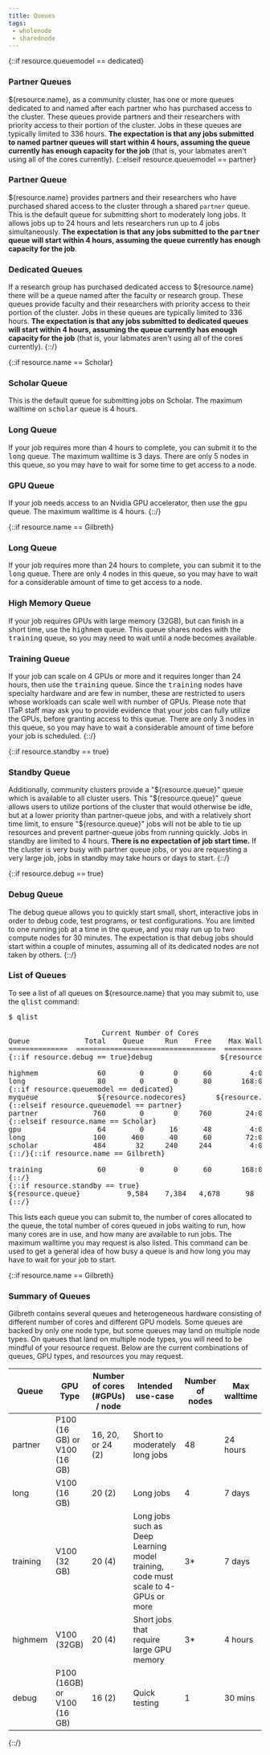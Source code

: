 ```yaml
---
title: Queues
tags:
 - wholenode
 - sharednode
---
```


{::if resource.queuemodel == dedicated}
### Partner Queues
${resource.name}, as a community cluster, has one or more queues dedicated to and named after each partner who has purchased access to the cluster.  These queues provide partners and their researchers with priority access to their portion of the cluster. Jobs in these queues are typically limited to 336 hours. **The expectation is that any jobs submitted to named partner queues will start within 4 hours, assuming the queue currently has enough capacity for the job** (that is, your labmates aren't using all of the cores currently). 
{::elseif resource.queuemodel == partner}
### Partner Queue
${resource.name} provides partners and their researchers who have purchased shared access to the cluster through a shared `partner` queue. This is the default queue for submitting short to moderately long jobs. It allows jobs up to 24 hours and lets researchers run up to 4 jobs simultaneously. **The expectation is that any jobs submitted to the <kbd>partner</kbd> queue will start within 4 hours, assuming the queue currently has enough capacity for the job**.

### Dedicated Queues
If a research group has purchased dedicated access to ${resource.name} there will be a queue named after the faculty or research group.  These queues provide faculty and their researchers with priority access to their portion of the cluster. Jobs in these queues are typically limited to 336 hours. **The expectation is that any jobs submitted to dedicated queues will start within 4 hours, assuming the queue currently has enough capacity for the job** (that is, your labmates aren't using all of the cores currently). 
{::/}

{::if resource.name == Scholar}
### Scholar Queue
This is the default queue for submitting jobs on Scholar. The maximum walltime on <kbd>scholar</kbd> queue is 4 hours.

### Long Queue
If your job requires more than 4 hours to complete, you can submit it to the <kbd>long</kbd> queue. The maximum walltime is 3 days. There are only 5 nodes in this queue, so you may have to wait for some time to get access to a node.

### GPU Queue 
If your job needs access to an Nvidia GPU accelerator, then use the <kbd>gpu</kbd> queue. The maximum walltime is 4 hours.
{::/}

{::if resource.name == Gilbreth}
### Long Queue
If your job requires more than 24 hours to complete, you can submit it to the <kbd>long</kbd> queue. There are only 4 nodes in this queue, so you may have to wait for a considerable amount of time to get access to a node.

### High Memory Queue
If your job requires GPUs with large memory (32GB), but can finish in a short time, use the <kbd>highmem</kbd> queue. This queue shares nodes with the <kbd>training</kbd> queue, so you may need to wait until a node becomes available.

### Training Queue 
If your job can scale on 4 GPUs or more and it requires longer than 24 hours, then use the <kbd>training</kbd> queue. Since the <kbd>training</kbd> nodes have specialty hardware and are few in number, these are restricted to users whose workloads can scale well with number of GPUs. Please note that ITaP staff may ask you to provide evidence that your jobs can fully utilize the GPUs, before granting access to this queue. There are only 3 nodes in this queue, so you may have to wait a considerable amount of time before your job is scheduled.
{::/}

{::if resource.standby == true}
### Standby Queue
Additionally, community clusters provide a "${resource.queue}" queue which is available to all cluster users.  This "${resource.queue}" queue allows users to utilize portions of the cluster that would otherwise be idle, but at a lower priority than partner-queue jobs, and with a relatively short time limit, to ensure "${resource.queue}" jobs will not be able to tie up resources and prevent partner-queue jobs from running quickly. Jobs in standby are limited to 4 hours. **There is no expectation of job start time.** If the cluster is very busy with partner queue jobs, or you are requesting a very large job, jobs in standby may take hours or days to start.
{::/}

{::if resource.debug == true}
### Debug Queue
The debug queue allows you to quickly start small, short, interactive jobs in order to debug code, test programs, or test configurations. You are limited to one running job at a time in the queue, and you may run up to two compute nodes for 30 minutes. The expectation is that debug jobs should start within a couple of minutes, assuming all of its dedicated nodes are not taken by others.
{::/}

### List of Queues
To see a list of all queues on ${resource.name} that you may submit to, use the <kbd>qlist</kbd> command:

<pre>
$ qlist

                      Current Number of Cores                       Node
Queue             Total    Queue     Run    Free    Max Walltime    Type
==============  =================================  ==============  ======
{::if resource.debug == true}debug                ${resource.nodecores*2}        0       0      ${resource.nodecores*2}         0:30:00       A{::/}{::if resource.name == Gilbreth}

highmem              60        0       0      60         4:00:00       C
long                 80        0       0      80       168:00:00       A{::/}
{::if resource.queuemodel == dedicated}
myqueue              ${resource.nodecores}       ${resource.nodecores*2}      ${resource.nodecores/2}      ${resource.nodecores/2}       336:00:00       A
{::elseif resource.queuemodel == partner}
partner             760        0       0     760        24:00:00       *
{::elseif resource.name == Scholar}
gpu                  64        0      16      48         4:00:00       G
long                100      460      40      60        72:00:00       *
scholar             484       32     240     244         4:00:00       *
{::/}{::if resource.name == Gilbreth}

training             60        0       0      60       168:00:00       C
{::/}
{::if resource.standby == true}
${resource.queue}           9,584    7,384   4,678      98         4:00:00       *
{::/}
</pre>

This lists each queue you can submit to, the number of cores allocated to the queue, the total number of cores queued in jobs waiting to run, how many cores are in use, and how many are available to run jobs. The maximum walltime you may request is also listed. This command can be used to get a general idea of how busy a queue is and how long you may have to wait for your job to start.


{::if resource.name == Gilbreth}
### Summary of Queues

Gilbreth contains several queues and heterogeneous hardware consisting of different number of cores and different GPU models. Some queues are backed by only one node type, but some queues may land on multiple node types. On queues that land on multiple node types, you will need to be mindful of your resource request. Below are the current combinations of queues, GPU types, and resources you may request.


| Queue	   | GPU Type       | Number of cores (#GPUs) / node | Intended use-case | Number of nodes | Max walltime |
| -------- | -------------- | ------------------------------ | ----------------- | --------------- | ------------ |
| partner  | P100 (16 GB) or V100 (16 GB) | 16, 20, or 24 (2) | Short to moderately long jobs | 48 | 24 hours |
| long     | V100 (16 GB) | 20 (2) | Long jobs | 4 | 7 days |
| training | V100 (32 GB) | 20 (4) | Long jobs such as Deep Learning model training, code must scale to 4-GPUs or more | 3* | 7 days |
| highmem  | V100 (32GB)  | 20 (4) | Short jobs that require large GPU memory | 3* | 4 hours |
| debug    | P100 (16GB) or V100 (16 GB) | 16 (2) | Quick testing | 1 | 30 mins |
{::/}
